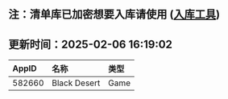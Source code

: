 ## 注：清单库已加密想要入库请使用 ([入库工具](https://github.com/BlankTMing/ManifestAutoUpdate/releases))

## 更新时间：2025-02-06 16:19:02
| AppID | 名称 | 类型  |
| :-------------------- | :----------------------------- | :----------- |
| 582660 | Black Desert| Game |
